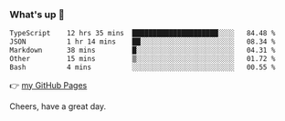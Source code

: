 ### What's up 👋

<!--START_SECTION:waka-->

```txt
TypeScript    12 hrs 35 mins  █████████████████████░░░░   84.48 %
JSON          1 hr 14 mins    ██░░░░░░░░░░░░░░░░░░░░░░░   08.34 %
Markdown      38 mins         █░░░░░░░░░░░░░░░░░░░░░░░░   04.31 %
Other         15 mins         ▒░░░░░░░░░░░░░░░░░░░░░░░░   01.72 %
Bash          4 mins          ░░░░░░░░░░░░░░░░░░░░░░░░░   00.55 %
```

<!--END_SECTION:waka-->

👉 [my GitHub Pages](https://ykzhukian.github.io)

Cheers, have a great day.

